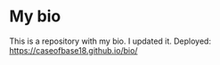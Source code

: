 # My bio

This is a repository with my bio. I updated it.
Deployed: https://caseofbase18.github.io/bio/